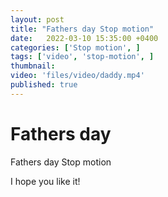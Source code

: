 ```yaml
---
layout: post
title: "Fathers day Stop motion"
date:   2022-03-10 15:35:00 +0400
categories: ['Stop motion', ]
tags: ['video', 'stop-motion', ]
thumbnail: 
video: 'files/video/daddy.mp4'
published: true
---
```

# Fathers day

Fathers day Stop motion

I hope you like it!
